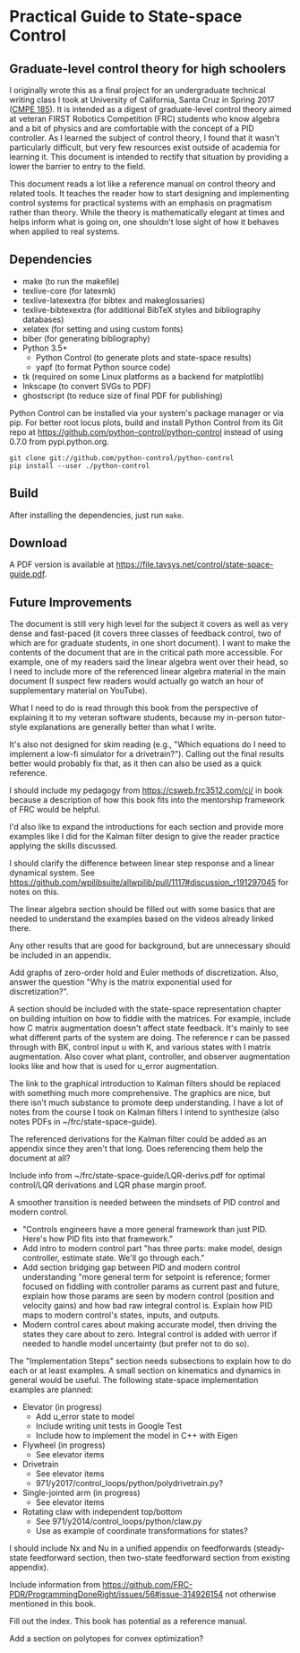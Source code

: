 # Practical Guide to State-space Control
## Graduate-level control theory for high schoolers

I originally wrote this as a final project for an undergraduate technical writing class I took at University of California, Santa Cruz in Spring 2017 ([CMPE 185](https://cmpe185-spring17-01.courses.soe.ucsc.edu/)). It is intended as a digest of graduate-level control theory aimed at veteran FIRST Robotics Competition (FRC) students who know algebra and a bit of physics and are comfortable with the concept of a PID controller. As I learned the subject of control theory, I found that it wasn't particularly difficult, but very few resources exist outside of academia for learning it. This document is intended to rectify that situation by providing a lower the barrier to entry to the field.

This document reads a lot like a reference manual on control theory and related tools. It teaches the reader how to start designing and implementing control systems for practical systems with an emphasis on pragmatism rather than theory. While the theory is mathematically elegant at times and helps inform what is going on, one shouldn't lose sight of how it behaves when applied to real systems.

## Dependencies

* make (to run the makefile)
* texlive-core (for latexmk)
* texlive-latexextra (for bibtex and makeglossaries)
* texlive-bibtexextra (for additional BibTeX styles and bibliography databases)
* xelatex (for setting and using custom fonts)
* biber (for generating bibliography)
* Python 3.5+
  * Python Control (to generate plots and state-space results)
  * yapf (to format Python source code)
* tk (required on some Linux platforms as a backend for matplotlib)
* Inkscape (to convert SVGs to PDF)
* ghostscript (to reduce size of final PDF for publishing)

Python Control can be installed via your system's package manager or via pip. For better root locus plots, build and install Python Control from its Git repo at https://github.com/python-control/python-control instead of using 0.7.0 from pypi.python.org.

```
git clone git://github.com/python-control/python-control
pip install --user ./python-control
```

## Build

After installing the dependencies, just run `make`.

## Download

A PDF version is available at https://file.tavsys.net/control/state-space-guide.pdf.

## Future Improvements

The document is still very high level for the subject it covers as well as very dense and fast-paced (it covers three classes of feedback control, two of which are for graduate students, in one short document). I want to make the contents of the document that are in the critical path more accessible. For example, one of my readers said the linear algebra went over their head, so I need to include more of the referenced linear algebra material in the main document (I suspect few readers would actually go watch an hour of supplementary material on YouTube).

What I need to do is read through this book from the perspective of explaining it to my veteran software students, because my in-person tutor-style explanations are generally better than what I write.

It's also not designed for skim reading (e.g., "Which equations do I need to implement a low-fi simulator for a drivetrain?"). Calling out the final results better would probably fix that, as it then can also be used as a quick reference.

I should include my pedagogy from https://csweb.frc3512.com/ci/ in book because a description of how this book fits into the mentorship framework of FRC would be helpful.

I'd also like to expand the introductions for each section and provide more examples like I did for the Kalman filter design to give the reader practice applying the skills discussed.

I should clarify the difference between linear step response and a linear dynamical system. See https://github.com/wpilibsuite/allwpilib/pull/1117#discussion_r191297045 for notes on this.

The linear algebra section should be filled out with some basics that are needed
to understand the examples based on the videos already linked there.

Any other results that are good for background, but are unnecessary should be included in an appendix.

Add graphs of zero-order hold and Euler methods of discretization. Also, answer the question "Why is the matrix exponential used for discretization?".

A section should be included with the state-space representation chapter on building intuition on how to fiddle with the matrices. For example, include how C matrix augmentation doesn't affect state feedback. It's mainly to see what different parts of the system are doing. The reference r can be passed through with BK, control input u with K, and various states with I matrix augmentation. Also cover what plant, controller, and observer augmentation looks like and how that is used for u_error augmentation.

The link to the graphical introduction to Kalman filters should be replaced with something much more comprehensive. The graphics are nice, but there isn't much substance to promote deep understanding. I have a lot of notes from the course I took on Kalman filters I intend to synthesize (also notes PDFs in ~/frc/state-space-guide).

The referenced derivations for the Kalman filter could be added as an appendix since they aren't that long. Does referencing them help the document at all?

Include info from ~/frc/state-space-guide/LQR-derivs.pdf for optimal control/LQR derivations and LQR phase margin proof.

A smoother transition is needed between the mindsets of PID control and modern control.

* "Controls engineers have a more general framework than just PID. Here's how PID fits into that framework."
* Add intro to modern control part "has three parts: make model, design controller, estimate state. We'll go through each."
* Add section bridging gap between PID and modern control understanding "more general term for setpoint is reference; former focused on fiddling with controller params as current past and future, explain how those params are seen by modern control (position and velocity gains) and how bad raw integral control is. Explain how PID maps to modern control's states, inputs, and outputs.
* Modern control cares about making accurate model, then driving the states they care about to zero. Integral control is added with uerror if needed to handle model uncertainty (but prefer not to do so).

The "Implementation Steps" section needs subsections to explain how to do each or at least examples. A small section on kinematics and dynamics in general would be useful. The following state-space implementation examples are planned:

* Elevator (in progress)
  * Add u_error state to model
  * Include writing unit tests in Google Test
  * Include how to implement the model in C++ with Eigen
* Flywheel (in progress)
  * See elevator items
* Drivetrain
  * See elevator items
  * 971/y2017/control_loops/python/polydrivetrain.py?
* Single-jointed arm (in progress)
  * See elevator items
* Rotating claw with independent top/bottom
  * See 971/y2014/control_loops/python/claw.py
  * Use as example of coordinate transformations for states?

I should include Nx and Nu in a unified appendix on feedforwards (steady-state feedforward section, then two-state feedforward section from existing appendix).

Include information from https://github.com/FRC-PDR/ProgrammingDoneRight/issues/56#issue-314926154 not otherwise mentioned in this book.

Fill out the index. This book has potential as a reference manual.

Add a section on polytopes for convex optimization?
